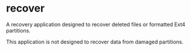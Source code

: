 # recover
A recovery application designed to recover deleted files or formatted Ext4 partitions.

This application is not designed to recover data from damaged partitions.
